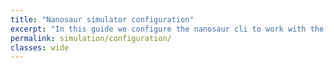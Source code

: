 ```yaml
---
title: "Nanosaur simulator configuration"
excerpt: "In this guide we configure the nanosaur cli to work with the right simulator"
permalink: simulation/configuration/
classes: wide
---
```

